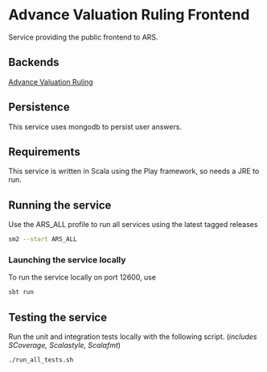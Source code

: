 
# Advance Valuation Ruling Frontend

Service providing the public frontend to ARS.

## Backends

[Advance Valuation Ruling](https://github.com/hmrc/advance-valuation-rulings)

## Persistence
This service uses mongodb to persist user answers.

## Requirements
This service is written in Scala using the Play framework, so needs a JRE to run.

## Running the service
Use the ARS_ALL profile to run all services using the latest tagged releases

```bash
sm2 --start ARS_ALL
```

### Launching the service locally
To run the service locally on port 12600, use

```bash
sbt run
```

## Testing the service

Run the unit and integration tests locally with the following script. (_includes SCoverage, Scalastyle, Scalafmt_)

```bash
./run_all_tests.sh
```
